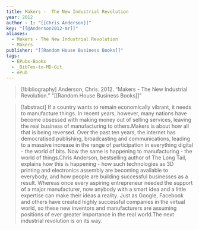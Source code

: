 ```yaml
---
title: Makers -  The New Industrial Revolution
year: 2012
author - 1: "[[Chris Anderson]]"
key: "[[@Anderson2012-mr]]"
aliases:
  - Makers - The New Industrial Revolution
  - Makers
publisher: "[[Random House Business Books]]"
tags:
  - EPubs-Books
  - _BibTex-to-MD-Git
  - ePub
---
```


> [!bibliography]
> Anderson, Chris. 2012. “Makers -  The New Industrial Revolution.” "[[Random House Business Books]]"

> [!abstract]
> If a country wants to remain economically vibrant, it needs to manufacture things. In recent years, however, many nations have become obsessed with making money out of selling services, leaving the real business of manufacturing to others.Makers is about how all that is being reversed. Over the past ten years, the internet has democratised publishing, broadcasting and communications, leading to a massive increase in the range of participation in everything digital - the world of bits. Now the same is happening to manufacturing - the world of things.Chris Anderson, bestselling author of The Long Tail, explains how this is happening -  how such technologies as 3D printing and electronics assembly are becoming available to everybody, and how people are building successful businesses as a result. Whereas once every aspiring entrepreneur needed the support of a major manufacturer, now anybody with a smart idea and a little expertise can make their ideas a reality. Just as Google, Facebook and others have created highly successful companies in the virtual world, so these new inventors and manufacturers are assuming positions of ever greater importance in the real world.The next industrial revolution is on its way.